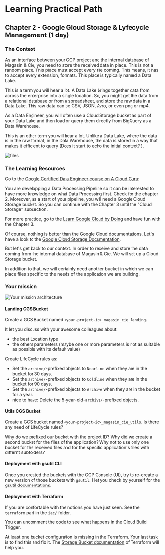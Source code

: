 # Learning Practical Path 
 
## Chapter 2 - Google Gloud Storage & Lyfecycle Management (1 day)
### The Context

As an interface between your GCP project and the internal database of  Magasin & Cie, you need to store the received data in place. This is not a random place. This place must accept every file coming. This means, it has to accept every extension, formats. This place is typically named a Data Lake. 

This is a term you will hear a lot. A Data Lake brings together data from across the enterprise into a single location. So, you might get the data from a relational database or from a spreadsheet, and store the raw data in a Data Lake. This raw data can be CSV, JSON, Avro, or even png or mp4. 

As a Data Engineer, you will often use a Cloud Storage bucket as part of your Data Lake and then load or query them directly from BigQuery as a Data Warehouse.

This is an other term you will hear a lot. Unlike a Data Lake, where the data is in the raw format, in the Data Warehouse, the data is stored in a way that makes it efficient to query (Does it start to echo the initial context? ). 


![files](img/files.png)


### The Learning Resources

Go to the [Google Certified Data Engineer course on A Cloud Guru](https://learn.acloud.guru/course/gcp-certified-professional-data-engineer/dashboard):

You are developping a Data Processing Pipeline so it can be interested to have more knowledge on what Data Processing first. Check for the chapter 2. 
Moreover, as a start of your pipeline, you will need a Google Cloud Storage bucket. So you can continue with the Chapter 3 until the "Cloud Storage" subsection.

For more practice, go to the [Learn Google Cloud by Doing](https://learn.acloud.guru/course/a872a5e6-b6b6-493b-ba82-f8dba48c161c/overview) and have fun with the Chapter 3. 

Of course, nothing is better than the Google Cloud documentations. Let's have a look to the [Google Cloud Storage Documentation](https://cloud.google.com/storage).

But let's get back to our context. In order to receive and store the data coming from the internal database of Magasin & Cie. We will set up a Cloud Storage bucket. 

In addition to that, we will certainly need another bucket in which we can place files specific to the needs of the application we are building.

### Your mission

![Your mission architecture](img/architecture_gcs.png)

#### Landing CGS Bucket

Create a GCS Bucket named `<your-project-id>_magasin_cie_landing`.

It let you discuss with your awesome colleagues about:
- the best Location type 
- the others parameters (maybe one or more parameters is not as suitable as possible with its default value)

Create LifeCycle rules as:
- Set the `archive/`-prefixed objects to `Nearline` when they are in the bucket for 30 days.
- Set the `archive/`-prefixed objects to `Coldline` when they are in the bucket for 90 days.
- Set the `archive/`-prefixed objects to `Archive` when they are in the bucket for a year.
- nice to have: Delete the 5-year-old-`archive/`-prefixed objects.

#### Utils CGS Bucket

Create a GCS bucket named `<your-project-id>_magasin_cie_utils`.
Is there any need of LifeCycle rules? 

Why do we prefixed our bucket with the project ID? 
Why did we create a second bucket for the files of the application? Why not to use only one bucket for the received files and for the specific application's files with differnt subfolders? 

#### Deployment with gsutil CLI

Once you created the buckets with the GCP Console (UI), try to re-create a new version of those buckets with `gsutil`. I let you check by yourself for the [gsutil documentations](https://cloud.google.com/storage/docs/gsutil). 

#### Deployment with Terraform

If you are confortable with the notions you have just seen. See the `terraform` part in the `iac/` folder. 

You can uncomment the code to see what happens in the Cloud Build Trigger.

At least one bucket configuration is missing in the Terraform. Your last task is to find this and fix it.
The [Storage Bucket documentation](https://registry.terraform.io/providers/hashicorp/google/latest/docs/resources/storage_bucket) of Terraform will help you.
